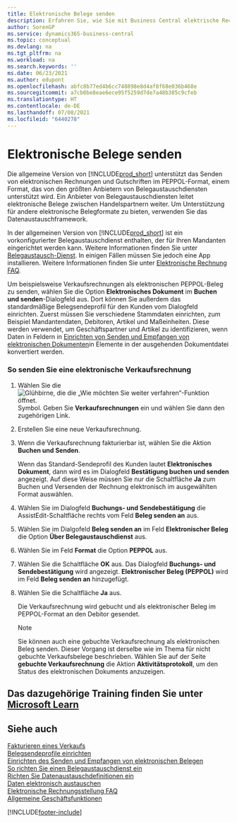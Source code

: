 ```yaml
---
title: Elektronische Belege senden
description: Erfahren Sie, wie Sie mit Business Central elektrische Rechnungen und Gutschriften im PEPPOL-Format versenden können.
author: SorenGP
ms.service: dynamics365-business-central
ms.topic: conceptual
ms.devlang: na
ms.tgt_pltfrm: na
ms.workload: na
ms.search.keywords: ''
ms.date: 06/23/2021
ms.author: edupont
ms.openlocfilehash: abfc8b77ed4b6cc748898e8d4af8f68e036b468e
ms.sourcegitcommit: a7cb0be8eae6ece95f5259d7de7a48b385c9cfeb
ms.translationtype: HT
ms.contentlocale: de-DE
ms.lasthandoff: 07/08/2021
ms.locfileid: "6440278"
---
```

# <a name="send-electronic-documents"></a>Elektronische Belege senden

Die allgemeine Version von [!INCLUDE[prod_short](includes/prod_short.md)] unterstützt das Senden von elektronischen Rechnungen und Gutschriften im PEPPOL-Format, einem Format, das von den größten Anbietern von Belegaustauschdiensten unterstützt wird. Ein Anbieter von Belegaustauschdiensten leitet elektronische Belege zwischen Handelspartnern weiter. Um Unterstützung für andere elektronische Belegformate zu bieten, verwenden Sie das Datenaustauschframework.  

 In der allgemeinen Version von [!INCLUDE[prod_short](includes/prod_short.md)] ist ein vorkonfigurierter Belegaustauschdienst enthalten, der für Ihren Mandanten eingerichtet werden kann. Weitere Informationen finden Sie unter [Belegaustausch-Dienst](across-how-to-set-up-a-document-exchange-service.md). In einigen Fällen müssen Sie jedoch eine App installieren. Weitere Informationen finden Sie unter [Elektronische Rechnung FAQ](faq-electronic-invoicing.yml).  

 Um beispielsweise Verkaufsrechnungen als elektronischen PEPPOL-Beleg zu senden, wählen Sie die Option **Elektronisches Dokument** im **Buchen und senden**-Dialogfeld aus. Dort können Sie außerdem das standardmäßige Belegsendeprofil für den Kunden vom Dialogfeld einrichten. Zuerst müssen Sie verschiedene Stammdaten einrichten, zum Beispiel Mandantendaten, Debitoren, Artikel und Maßeinheiten. Diese werden verwendet, um Geschäftspartner und Artikel zu identifizieren, wenn Daten in Feldern in [Einrichten von Senden und Empfangen von elektronischen Dokumenten](across-how-to-set-up-electronic-document-sending-and-receiving.md)in Elemente in der ausgehenden Dokumentdatei konvertiert werden.  

### <a name="to-send-an-electronic-sales-invoice"></a>So senden Sie eine elektronische Verkaufsrechnung

1. Wählen Sie die ![Glühbirne, die die „Wie möchten Sie weiter verfahren“-Funktion öffnet.](media/ui-search/search_small.png "Was möchten Sie tun") Symbol. Geben Sie **Verkaufsrechnungen** ein und wählen Sie dann den zugehörigen Link.  

2. Erstellen Sie eine neue Verkaufsrechnung.  

3. Wenn die Verkaufsrechnung fakturierbar ist, wählen Sie die Aktion **Buchen und Senden**.  

     Wenn das Standard-Sendeprofil des Kunden lautet **Elektronisches Dokument**, dann wird es im Dialogfeld **Bestätigung buchen und senden** angezeigt. Auf diese Weise müssen Sie nur die Schaltfläche **Ja** zum Buchen und Versenden der Rechnung elektronisch im ausgewählten Format auswählen.  

4. Wählen Sie im Dialogfeld **Buchungs- und Sendebestätigung** die AssistEdit-Schaltfläche rechts vom Feld **Beleg senden an** aus.  

5. Wählen Sie im Dialgofeld **Beleg senden an** im Feld **Elektronischer Beleg** die Option **Über Belegaustauschdienst** aus.  

6. Wählen Sie im Feld **Format** die Option **PEPPOL** aus.  

7. Wählen Sie die Schaltfläche **OK** aus. Das Dialogfeld **Buchungs- und Sendebestätigung** wird angezeigt. **Elektronischer Beleg (PEPPOL)** wird im Feld **Beleg senden an** hinzugefügt.  

8. Wählen Sie die Schaltfläche **Ja** aus.  

     Die Verkaufsrechnung wird gebucht und als elektronischer Beleg im PEPPOL-Format an den Debitor gesendet.  

    > [!NOTE]  
    >  Sie können auch eine gebuchte Verkaufsrechnung als elektronischen Beleg senden. Dieser Vorgang ist derselbe wie im Thema für nicht gebuchte Verkaufsbelege beschrieben. Wählen Sie auf der Seite **gebuchte Verkaufsrechnung** die Aktion **Aktivitätsprotokoll**, um den Status des elektronischen Dokuments anzuzeigen.  

## <a name="see-related-training-at-microsoft-learn"></a>Das dazugehörige Training finden Sie unter [Microsoft Learn](/learn/modules/electronic-documents-dynamics-365-business-central/index)

## <a name="see-also"></a>Siehe auch

[Fakturieren eines Verkaufs](sales-how-invoice-sales.md)  
[Belegsendeprofile einrichten](sales-how-setup-document-send-profiles.md)  
[Einrichten des Senden und Empfangen von elektronischen Belegen](across-how-to-set-up-electronic-document-sending-and-receiving.md)  
[So richten Sie einen Belegaustauschdienst ein](across-how-to-set-up-a-document-exchange-service.md)  
[Richten Sie Datenaustauschdefinitionen ein](across-how-to-set-up-data-exchange-definitions.md)  
[Daten elektronisch austauschen](across-data-exchange.md)  
[Elektronische Rechnungsstellung FAQ](faq-electronic-invoicing.yml)  
[Allgemeine Geschäftsfunktionen](ui-across-business-areas.md)  


[!INCLUDE[footer-include](includes/footer-banner.md)]